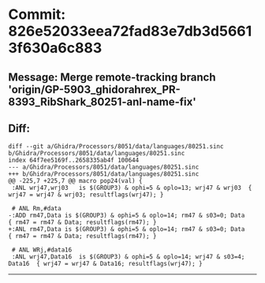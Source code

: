 # Commit: 826e52033eea72fad83e7db3d56613f630a6c883
## Message: Merge remote-tracking branch 'origin/GP-5903_ghidorahrex_PR-8393_RibShark_80251-anl-name-fix'
## Diff:
```
diff --git a/Ghidra/Processors/8051/data/languages/80251.sinc b/Ghidra/Processors/8051/data/languages/80251.sinc
index 64f7ee5169f..2658335ab4f 100644
--- a/Ghidra/Processors/8051/data/languages/80251.sinc
+++ b/Ghidra/Processors/8051/data/languages/80251.sinc
@@ -225,7 +225,7 @@ macro pop24(val) {
 :ANL wrj47,wrj03	is $(GROUP3) & ophi=5 & oplo=13; wrj47 & wrj03  { wrj47 = wrj47 & wrj03; resultflags(wrj47); }
 
 # ANL Rm,#data
-:ADD rm47,Data	is $(GROUP3) & ophi=5 & oplo=14; rm47 & s03=0; Data    { rm47 = rm47 & Data; resultflags(rm47); }
+:ANL rm47,Data	is $(GROUP3) & ophi=5 & oplo=14; rm47 & s03=0; Data    { rm47 = rm47 & Data; resultflags(rm47); }
 
 # ANL WRj,#data16
 :ANL wrj47,Data16	is $(GROUP3) & ophi=5 & oplo=14; wrj47 & s03=4; Data16  { wrj47 = wrj47 & Data16; resultflags(wrj47); }
```
-----------------------------------
